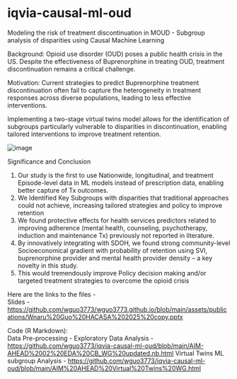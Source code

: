 # iqvia-causal-ml-oud
Modeling the risk of treatment discontinuation in MOUD - Subgroup analysis of disparities using Causal Machine Learning  

Background: 
Opioid use disorder (OUD) poses a public health crisis in the US. Despite the effectiveness of Buprenorphine in treating OUD, treatment discontinuation remains a critical challenge. 

Motivation: 
Current strategies to predict Buprenorphine treatment discontinuation often fail to capture the heterogeneity in treatment responses across diverse populations, leading to less effective interventions.

Implementing a two-stage virtual twins model allows for the identification of subgroups particularly vulnerable to disparities in discontinuation, enabling tailored interventions to improve treatment retention.

![image](https://github.com/user-attachments/assets/89c45d18-f6a2-4880-b2e8-9153db0771f4)


Significance and Conclusion  
1. Our study is the first to use Nationwide, longitudinal, and treatment Episode-level data in ML models instead of prescription data, enabling better capture of Tx outcomes. 
2. We Identified Key Subgroups with disparities that traditional approaches could not achieve, increasing tailored strategies and policy to improve retention 
3. We found protective effects for health services predictors related to improving adherence (mental health, counseling, psychotherapy, induction and maintenance Tx) previously not reported in literature. 
4. By innovatively integrating with SDOH, we found strong community-level Socioeconomical gradient with probability of retention using SVI, buprenorphine provider and mental health provider density – a key novelty in this study. 
5. This would tremendously improve Policy decision making and/or targeted treatment strategies to overcome the opioid crisis


Here are the links to the files - <br> 
Slides - https://github.com/wguo3773/wguo3773.github.io/blob/main/assets/publications/Wnaru%20Guo%20HACASA%202025%20copy.pptx <br> 

Code (R Markdown): <br> 
Data Pre-processing - 
Exploratory Data Analysis - https://github.com/wguo3773/iqvia-causal-ml-oud/blob/main/AIM-AHEAD%2002%20EDA%20CB_WG%20updated.nb.html
Virtual Twins ML subgroup Analysis - https://github.com/wguo3773/iqvia-causal-ml-oud/blob/main/AIM%20AHEAD%20Virtual%20Twins%20WG.html











